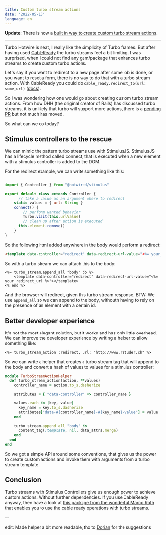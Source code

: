 ```yaml
---
title: Custom turbo stream actions
date: '2022-05-15'
language: en
---
```


**Update**: There is now a [built in way to create custom turbo stream actions](https://marcoroth.dev/posts/guide-to-custom-turbo-stream-actions).

---

Turbo Hotwire is neat, I really like the simplicity of Turbo frames. But after having used [CableReady](http://cableready.stimulusreflex.com) the turbo streams feel a bit limiting. I was surprised, when I could not find any gem/package that enhances turbo streams to create custom turbo actions.

Let's say if you want to redirect to a new page after some job is done, 
or you want to reset a form, 
there is no way to do that with a turbo stream action. With CableReady you could do 
`cable_ready.redirect_to(url: some_url)` ([docs](http://cableready.stimulusreflex.com)).

So I was wondering how one would go about creating custom turbo stream actions.
From how DHH (the original creator of Rails) has discussed turbo streams, it is unlikely that turbo will support more actions, there is a
[pending PR](https://github.com/hotwired/turbo/pull/479) but not much has moved.

So what can we do today?

## Stimulus controllers to the rescue

We can mimic the pattern turbo streams use with StimulusJS. StimulusJS has a lifecycle method called connect, that is executed when a new element with a stimulus controller is added to the DOM.

For the redirect example, we can write something like this:

```js

import { Controller } from "@hotwired/stimulus"

export default class extends Controller {
	  // take a value as an argument where to redirect
    static values = { url: String } 
    connect() {
    	// perform wanted behavior
	    Turbo.visit(this.urlValue)
	    // clean up after action is executed
      this.element.remove()
    }
}
```

So the following html added anywhere in the body would perform a redirect:

```html
<template data-controller="redirect" data-redirect-url-value="<%= your_redirect_url %>"></template>
```

So with a turbo stream we can attach this to the body:

```erb
<%= turbo_stream.append_all "body" do %>
	<template data-controller="redirect" data-redirect-url-value="<%= your_redirect_url %>"></template>
<% end %>
```

And the browser will redirect, given this turbo stream response. BTW: We use `append_all` so we can append to the body, withouth having to rely on the presence of an element with a certain id.

## Better developer experience

It's not the most elegant solution, but it works and has only little overhead. We can improve the developer
experience by writing a helper to allow something like:

```erb
<%= turbo_stream_action :redirect, url: "http://www.rstuder.ch" %>
```

So we can write a helper that creates a turbo stream tag that will append to the body and 
convert a hash of values to values for a stimulus controller:

```ruby
module TurboStreamActionHelper
  def turbo_stream_action(action, **values)
    controller_name = action.to_s.dasherize

    attributes = { "data-controller" => controller_name }

    values.each do |key, value|
      key_name = key.to_s.dasherize
      attributes["data-#{controller_name}-#{key_name}-value"] = value
    end

    turbo_stream.append_all "body" do
      content_tag(:template, nil, data_attrs.merge)
    end
  end
end
```

So we got a simple API around some conventions, that gives us the power to create custom actions and invoke them with arguments 
from a turbo stream template.

## Conclusion

Turbo streams with Stimulus Controllers give us enough power to achieve custom actions. Without further dependencies. If you
use CableReady anyway, then have a look at 
[this package from the wonderful Marco Roth](https://github.com/marcoroth/cable-streams) 
that enables you to use the cable ready operations with turbo streams. 

--

edit: Made helper a bit more readable, thx to [Dorian](https://twitter.com/dorianmariefr) for the suggestions
